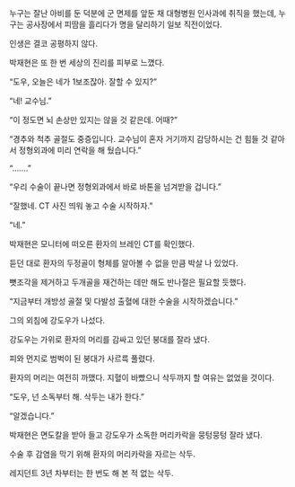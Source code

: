 누구는 잘난 아비를 둔 덕분에 군 면제를 앞둔 채 대형병원 인사과에 취직을 했는데, 누구는 공사장에서 피땀을 흘리다가 명을 달리하기 일보 직전이었다.

인생은 결코 공평하지 않다.

박재현은 또 한 번 세상의 진리를 피부로 느꼈다.

“도우, 오늘은 네가 1보조잖아. 잘할 수 있지?”

“네! 교수님.”

“이 정도면 뇌 손상만 있지는 않을 것 같은데. 어때?”

“경추와 척추 골절도 중증입니다. 교수님이 혼자 거기까지 감당하시는 건 힘들 것 같아서 정형외과에 미리 연락을 해 뒀습니다.”

“…….”

“우리 수술이 끝나면 정형외과에서 바로 바톤을 넘겨받을 겁니다.”

“잘했네. CT 사진 띄워 놓고 수술 시작하자.”

“네.”

박재현은 모니터에 떠오른 환자의 브레인 CT를 확인했다.

듣던 대로 환자의 두정골이 형체를 알아볼 수 없을 만큼 박살 나 있었다.

뼛조각을 제거하고 두개골을 재건하는 데만 해도 반나절은 필요할 듯했다.

“지금부터 개방성 골절 및 다발성 출혈에 대한 수술을 시작하겠습니다.”

그의 외침에 강도우가 나섰다.

강도우는 가위로 환자의 머리를 감싸고 있던 붕대를 잘라 냈다.

피와 먼지로 범벅이 된 붕대가 사르륵 풀렸다.

환자의 머리는 여전히 까맸다. 지혈이 바빴으니 삭두까지 할 여유는 없었을 것이다.

“도우, 넌 소독부터 해. 삭두는 내가 한다.”

“알겠습니다.”

박재현은 면도칼을 받아 들고 강도우가 소독한 머리카락을 뭉텅뭉텅 잘라 냈다.

수술 후 감염을 막기 위해 환자의 머리카락을 자르는 삭두.

레지던트 3년 차부터는 한 번도 해 본 적 없는 삭두.